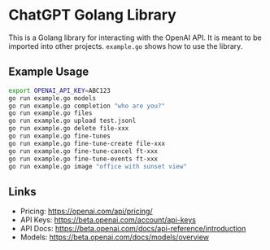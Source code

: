# ChatGPT Golang Library

This is a Golang library for interacting with the OpenAI API.
It is meant to be imported into other projects.
`example.go` shows how to use the library.

## Example Usage

```sh
export OPENAI_API_KEY=ABC123
go run example.go models
go run example.go completion "who are you?"
go run example.go files
go run example.go upload test.jsonl
go run example.go delete file-xxx
go run example.go fine-tunes
go run example.go fine-tune-create file-xxx
go run example.go fine-tune-cancel ft-xxx
go run example.go fine-tune-events ft-xxx
go run example.go image "office with sunset view"
```

## Links

- Pricing: https://openai.com/api/pricing/
- API Keys: https://beta.openai.com/account/api-keys
- API Docs: https://beta.openai.com/docs/api-reference/introduction
- Models: https://beta.openai.com/docs/models/overview
